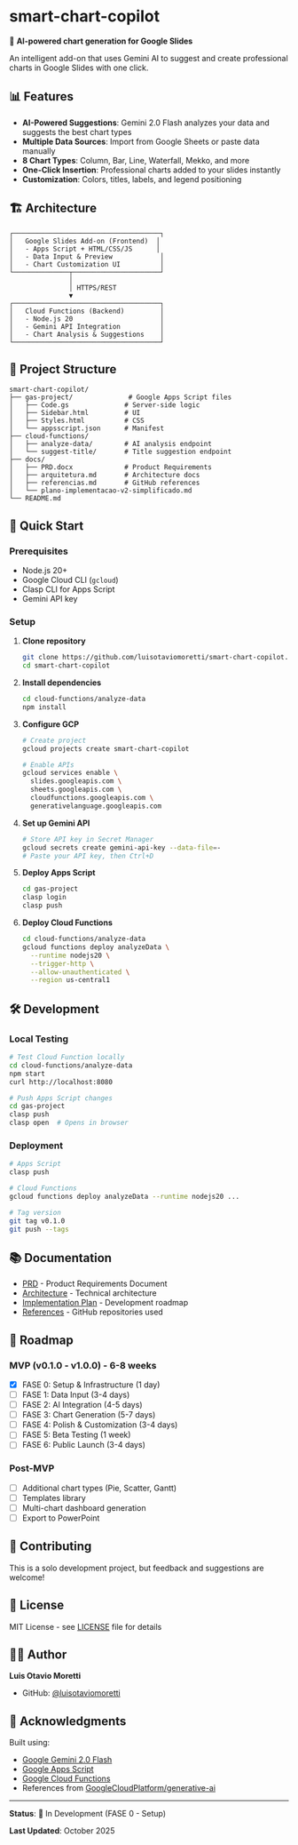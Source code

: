 # smart-chart-copilot

🚀 **AI-powered chart generation for Google Slides**

An intelligent add-on that uses Gemini AI to suggest and create professional charts in Google Slides with one click.

## 📊 Features

- **AI-Powered Suggestions**: Gemini 2.0 Flash analyzes your data and suggests the best chart types
- **Multiple Data Sources**: Import from Google Sheets or paste data manually
- **8 Chart Types**: Column, Bar, Line, Waterfall, Mekko, and more
- **One-Click Insertion**: Professional charts added to your slides instantly
- **Customization**: Colors, titles, labels, and legend positioning

## 🏗️ Architecture

```
┌─────────────────────────────────────┐
│   Google Slides Add-on (Frontend)  │
│   - Apps Script + HTML/CSS/JS      │
│   - Data Input & Preview            │
│   - Chart Customization UI          │
└──────────────┬──────────────────────┘
               │
               │ HTTPS/REST
               ▼
┌─────────────────────────────────────┐
│   Cloud Functions (Backend)         │
│   - Node.js 20                      │
│   - Gemini API Integration          │
│   - Chart Analysis & Suggestions    │
└─────────────────────────────────────┘
```

## 📁 Project Structure

```
smart-chart-copilot/
├── gas-project/              # Google Apps Script files
│   ├── Code.gs              # Server-side logic
│   ├── Sidebar.html         # UI
│   ├── Styles.html          # CSS
│   └── appsscript.json      # Manifest
├── cloud-functions/
│   ├── analyze-data/        # AI analysis endpoint
│   └── suggest-title/       # Title suggestion endpoint
├── docs/
│   ├── PRD.docx             # Product Requirements
│   ├── arquitetura.md       # Architecture docs
│   ├── referencias.md       # GitHub references
│   └── plano-implementacao-v2-simplificado.md
└── README.md
```

## 🚀 Quick Start

### Prerequisites

- Node.js 20+
- Google Cloud CLI (`gcloud`)
- Clasp CLI for Apps Script
- Gemini API key

### Setup

1. **Clone repository**
   ```bash
   git clone https://github.com/luisotaviomoretti/smart-chart-copilot.git
   cd smart-chart-copilot
   ```

2. **Install dependencies**
   ```bash
   cd cloud-functions/analyze-data
   npm install
   ```

3. **Configure GCP**
   ```bash
   # Create project
   gcloud projects create smart-chart-copilot

   # Enable APIs
   gcloud services enable \
     slides.googleapis.com \
     sheets.googleapis.com \
     cloudfunctions.googleapis.com \
     generativelanguage.googleapis.com
   ```

4. **Set up Gemini API**
   ```bash
   # Store API key in Secret Manager
   gcloud secrets create gemini-api-key --data-file=-
   # Paste your API key, then Ctrl+D
   ```

5. **Deploy Apps Script**
   ```bash
   cd gas-project
   clasp login
   clasp push
   ```

6. **Deploy Cloud Functions**
   ```bash
   cd cloud-functions/analyze-data
   gcloud functions deploy analyzeData \
     --runtime nodejs20 \
     --trigger-http \
     --allow-unauthenticated \
     --region us-central1
   ```

## 🛠️ Development

### Local Testing

```bash
# Test Cloud Function locally
cd cloud-functions/analyze-data
npm start
curl http://localhost:8080

# Push Apps Script changes
cd gas-project
clasp push
clasp open  # Opens in browser
```

### Deployment

```bash
# Apps Script
clasp push

# Cloud Functions
gcloud functions deploy analyzeData --runtime nodejs20 ...

# Tag version
git tag v0.1.0
git push --tags
```

## 📚 Documentation

- [PRD](./PRD.docx) - Product Requirements Document
- [Architecture](./arquitetura.md) - Technical architecture
- [Implementation Plan](./plano-implementacao-v2-simplificado.md) - Development roadmap
- [References](./referencias.md) - GitHub repositories used

## 🎯 Roadmap

### MVP (v0.1.0 - v1.0.0) - 6-8 weeks
- [x] FASE 0: Setup & Infrastructure (1 day)
- [ ] FASE 1: Data Input (3-4 days)
- [ ] FASE 2: AI Integration (4-5 days)
- [ ] FASE 3: Chart Generation (5-7 days)
- [ ] FASE 4: Polish & Customization (3-4 days)
- [ ] FASE 5: Beta Testing (1 week)
- [ ] FASE 6: Public Launch (3-4 days)

### Post-MVP
- [ ] Additional chart types (Pie, Scatter, Gantt)
- [ ] Templates library
- [ ] Multi-chart dashboard generation
- [ ] Export to PowerPoint

## 🤝 Contributing

This is a solo development project, but feedback and suggestions are welcome!

## 📄 License

MIT License - see [LICENSE](LICENSE) file for details

## 🙋‍♂️ Author

**Luis Otavio Moretti**
- GitHub: [@luisotaviomoretti](https://github.com/luisotaviomoretti)

## 🙏 Acknowledgments

Built using:
- [Google Gemini 2.0 Flash](https://ai.google.dev/)
- [Google Apps Script](https://developers.google.com/apps-script)
- [Google Cloud Functions](https://cloud.google.com/functions)
- References from [GoogleCloudPlatform/generative-ai](https://github.com/GoogleCloudPlatform/generative-ai)

---

**Status**: 🚧 In Development (FASE 0 - Setup)

**Last Updated**: October 2025
